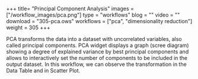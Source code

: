 +++
title= "Principal Component Analysis"
images =  ["/workflow_images/pca.png"]
type = "workflows"
blog =  ""
video = ""
download = "305-pca.ows"
workflows = ["pca", "dimensionality reduction"]
weight = 305
+++

PCA transforms the data into a dataset with uncorrelated variables, also called principal components. PCA widget displays a graph (scree diagram) showing a degree of explained variance by best principal components and allows to interactively set the number of components to be included in the output dataset. In this workflow, we can observe the transformation in the Data Table and in Scatter Plot.
